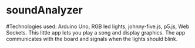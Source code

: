 # soundAnalyzer

#Technologies used: Arduino Uno, RGB led lights, johnny-five.js, p5.js, Web Sockets. This little app lets you play a song and display graphics. The app communicates with the board and signals when the lights should blink.
